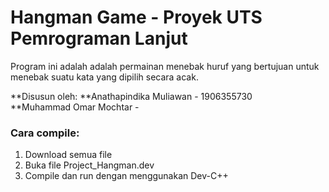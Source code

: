 # Hangman Game - Proyek UTS Pemrograman Lanjut

Program ini adalah adalah permainan menebak huruf yang bertujuan untuk menebak suatu kata yang dipilih secara acak. 

**Disusun oleh:
**Anathapindika Muliawan - 1906355730 </br>
**Muhammad Omar Mochtar - 

### Cara compile:
1. Download semua file
2. Buka file Project_Hangman.dev
3. Compile dan run dengan menggunakan Dev-C++
